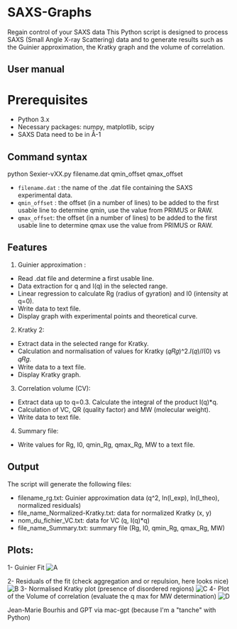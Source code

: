 # SAXS-Graphs
Regain control of your SAXS data
This Python script is designed to process SAXS (Small Angle X-ray Scattering) data and to generate results such as the Guinier approximation, the Kratky graph and the volume of correlation.

## User manual

# Prerequisites
- Python 3.x
- Necessary packages: numpy, matplotlib, scipy
- SAXS Data need to be in Å-1

## Command syntax

python Sexier-vXX.py filename.dat qmin_offset qmax_offset

- `filename.dat` : the name of the .dat file containing the SAXS experimental data.
- `qmin_offset` : the offset (in a number of lines) to be added to the first usable line to determine qmin, use the value from PRIMUS or RAW.
- `qmax_offset`: the offset (in a number of lines) to be added to the first usable line to determine qmax use the value from PRIMUS or RAW.

## Features

 1. Guinier approximation :
 - Read .dat file and determine a first usable line.
 - Data extraction for q and I(q) in the selected range.
 - Linear regression to calculate Rg (radius of gyration) and I0 (intensity at q=0).
 - Write data to text file.
 - Display graph with experimental points and theoretical curve.

 2. Kratky 2:
 - Extract data in the selected range for Kratky.
 - Calculation and normalisation of values for Kratky (𝑞𝑅𝑔)^2.𝐼(𝑞)/𝐼(0) vs 𝑞𝑅𝑔.
 - Write data to a text file.
 - Display Kratky graph.

 3. Correlation volume (CV):
 - Extract data up to q=0.3.
 Calculate the integral of the product I(q)*q.
 - Calculation of VC, QR (quality factor) and MW (molecular weight).
 - Write data to text file.

 4. Summary file:
 - Write values for Rg, I0, qmin_Rg, qmax_Rg, MW to a text file.

## Output
 The script will generate the following files:
 - filename_rg.txt: Guinier approximation data (q^2, ln(I_exp), ln(I_theo), normalized residuals)
 - file_name_Normalized-Kratky.txt: data for normalized Kratky (x, y)
 - nom_du_fichier_VC.txt: data for VC (q, I(q)*q)
 - file_name_Summary.txt: summary file (Rg, I0, qmin_Rg, qmax_Rg, MW)
## Plots:
  1- Guinier Fit
  ![A](https://github.com/JMB-Scripts/SAXS-Graphs/assets/20182399/24626192-5b31-4a10-a419-ea72e464a43f)

  2- Residuals of the fit (check aggregation and or repulsion, here looks nice)
  ![B](https://github.com/JMB-Scripts/SAXS-Graphs/assets/20182399/4418c9b9-487a-4654-8dc3-51bfd1fd9f0f)
  3- Normalised Kratky plot (presence of disordered regions)
  ![C](https://github.com/JMB-Scripts/SAXS-Graphs/assets/20182399/b2728781-e304-4ace-bf31-9af1b3a7de5d)
  4- Plot of the Volume of correlation (evaluate the q max for MW determination)
  ![D](https://github.com/JMB-Scripts/SAXS-Graphs/assets/20182399/dd2c0f66-e649-414f-8043-793522d89f7e)
 
 
 Jean-Marie Bourhis and GPT via mac-gpt (because I'm a "tanche" with Python)

